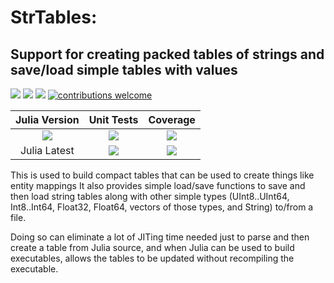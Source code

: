 # StrTables:
## Support for creating packed tables of strings and save/load simple tables with values

[pkg-url]: https://github.com/JuliaString/StrTables.jl.git

[julia-url]:    https://github.com/JuliaLang/Julia
[julia-release]:https://img.shields.io/github/release/JuliaLang/julia.svg

[release]:      https://img.shields.io/github/release/JuliaString/StrTables.jl.svg
[release-date]: https://img.shields.io/github/release-date/JuliaString/StrTables.jl.svg

[license-img]:  http://img.shields.io/badge/license-MIT-brightgreen.svg?style=flat
[license-url]:  LICENSE.md

[gitter-img]:   https://badges.gitter.im/Join%20Chat.svg
[gitter-url]:   https://gitter.im/JuliaString/Lobby?utm_source=badge&utm_medium=badge&utm_campaign=pr-badge

[travis-url]:   https://travis-ci.org/JuliaString/StrTables.jl
[travis-s-img]: https://travis-ci.org/JuliaString/StrTables.jl.svg
[travis-m-img]: https://travis-ci.org/JuliaString/StrTables.jl.svg?branch=master

[codecov-url]:  https://codecov.io/gh/JuliaString/StrTables.jl
[codecov-img]:  https://codecov.io/gh/JuliaString/StrTables.jl/branch/master/graph/badge.svg

[contrib]:    https://img.shields.io/badge/contributions-welcome-brightgreen.svg?style=flat

[![][release]][pkg-url] [![][release-date]][pkg-url] [![][license-img]][license-url] [![contributions welcome][contrib]](https://github.com/JuliaString/StrTables.jl/issues)

| **Julia Version** | **Unit Tests** | **Coverage** |
|:------------------:|:------------------:|:---------------------:|
| [![][julia-release]][julia-url] | [![][travis-s-img]][travis-url] | [![][codecov-img]][codecov-url]
| Julia Latest | [![][travis-m-img]][travis-url] | [![][codecov-img]][codecov-url]

This is used to build compact tables that can be used to create things like entity mappings
It also provides simple load/save functions to save and then load string tables along with
other simple types (UInt8..UInt64, Int8..Int64, Float32, Float64, vectors of those types,
and String) to/from a file.

Doing so can eliminate a lot of JITing time needed just to parse and then create a table from
Julia source, and when Julia can be used to build executables, allows the tables to be updated
without recompiling the executable.
